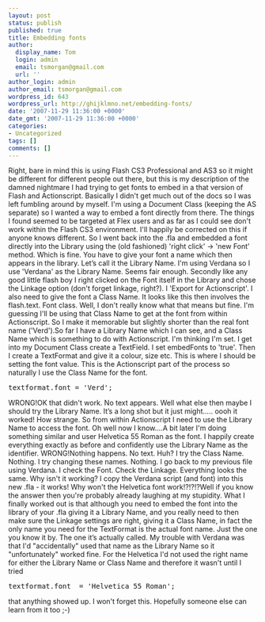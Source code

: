 ```yaml
---
layout: post
status: publish
published: true
title: Embedding fonts
author:
  display_name: Tom
  login: admin
  email: tsmorgan@gmail.com
  url: ''
author_login: admin
author_email: tsmorgan@gmail.com
wordpress_id: 643
wordpress_url: http://ghijklmno.net/embedding-fonts/
date: '2007-11-29 11:36:00 +0000'
date_gmt: '2007-11-29 11:36:00 +0000'
categories:
- Uncategorized
tags: []
comments: []
---
```

<!-- more -->

<p>Right, bare in mind this is using Flash CS3 Professional and AS3 so it might be different for different people out there, but this is my description of the damned nightmare I had trying to get fonts to embed in a that version of Flash and Actionscript. Basically I didn't get much out of the docs so I was left fumbling around by myself. I'm using a Document Class (keeping the AS separate) so I wanted a way to embed a font directly from there. The things I found seemed to be targeted at Flex users and as far as I could see don't work within the Flash CS3 environment. I'll happily be corrected on this if anyone knows different. So I went back into the .fla and embedded a font directly into the Library using the (old fashioned) 'right click' -> 'new Font' method. Which is fine. You have to give your font a name which then appears in the library. Let&#8217;s call it the Library Name. I'm using Verdana so I use 'Verdana' as the Library Name. Seems fair enough. Secondly like any good little flash boy I right clicked on the Font itself in the Library and chose the Linkage option (don't forget linkage, right?). I 'Export for Actionscript'. I also need to give the font a Class Name. It looks like this then involves the flash.text. Font class.  Well, I don't really know what that means but fine. I'm guessing I'll be using that Class Name to get at the font from within Actionscript. So I make it memorable but slightly shorter than the real font name ('Verd').So far I have a Library Name which I can see, and a Class Name which is something to do with Actionscript. I'm thinking I'm set. I get into my Document Class create a TextField. I set embedFonts to 'true'. Then I create a TextFormat and give it a colour, size etc. This is where I should be setting the font value. This is the Actionscript part of the process so naturally I use the Class Name for the font.
<pre>textformat.font = 'Verd';</pre>WRONG!OK that didn't work. No text appears. Well what else then maybe I should try the Library Name. It&#8217;s a long shot but it just might..... oooh it worked! How strange. So from within Actionscript I need to use the Library Name to access the font. Oh well now I know....A bit later I'm doing something similar and user Helvetica 55 Roman as the font. I happily create everything exactly as before and confidently use the Library Name as the identifier. WRONG!Nothing happens. No text. Huh? I try the Class Name. Nothing. I try changing these names. Nothing. I go back to my previous file using Verdana. I check the Font. Check the Linkage. Everything looks the same. Why isn't it working? I copy the Verdana script (and font) into this new .fla - it works! Why won't the Helvetica font work!?!?!?Well if you know the answer then you're probably already laughing at my stupidity. What I finally worked out is that although you need to embed the font into the library of your .fla giving it a Library Name, and you really need to then make sure the Linkage settings are right, giving it a Class Name, in fact the only name you need for the TextFormat is the actual font name. Just the one you know it by. The one it&#8217;s actually called. My trouble with Verdana was that I'd "accidentally" used that name as the Library Name so it "unfortunately" worked fine. For the Helvetica I'd not used the right name for either the Library Name or Class Name and therefore it wasn't until I tried
<pre>textformat.font  = 'Helvetica 55 Roman';</pre>that anything showed up. I won't forget this. Hopefully someone else can learn from it too ;-)</p>

